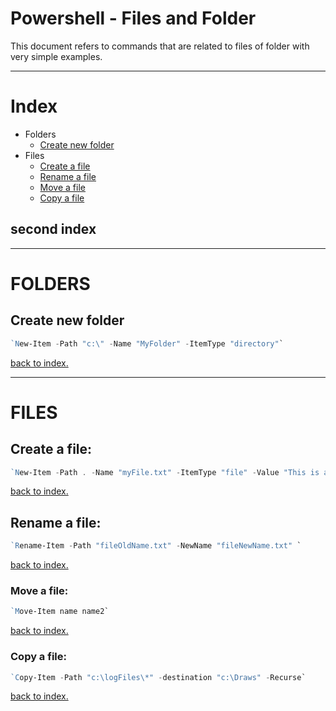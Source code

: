 # Powershell - Files and Folder
   This document refers to commands that are related to files of folder with very simple examples.

---
# Index
* Folders
   - [Create new folder](#create-new-folder)
* Files
   - [Create a file](#create-a-file)  
   - [Rename a file](#rename-a-file)  
   - [Move a file](#rename-a-file)  
   - [Copy a file](#copy-a-file)  

## second index

---
# FOLDERS 
## Create new folder
``` ps1
`New-Item -Path "c:\" -Name "MyFolder" -ItemType "directory"`
```
[back to index.](#index)


---
# FILES 
## Create a file:
```ps1
`New-Item -Path . -Name "myFile.txt" -ItemType "file" -Value "This is a text string inside the file":`
```
[back to index.](#index)

## Rename a file:
```ps1
`Rename-Item -Path "fileOldName.txt" -NewName "fileNewName.txt" `
```
   [back to index.](#index)

### Move a file:
``` ps1
`Move-Item name name2`
```
   [back to index.](#index)
   
### Copy a file:
```ps1
`Copy-Item -Path "c:\logFiles\*" -destination "c:\Draws" -Recurse`
```
   [back to index.](#index)
